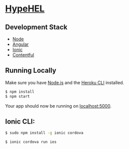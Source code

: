 # [HypeHEL](http://www.hypehel.com)

## Development Stack

- [Node](https://nodejs.org/)
- [Angular](https://angular.io)
- [Ionic](http://ionicframework.com/)
- [Contentful](https://www.contentful.com/)

## Running Locally

Make sure you have [Node.js](http://nodejs.org/) and the [Heroku CLI](https://cli.heroku.com/) installed.

```sh
$ npm install
$ npm start
```

Your app should now be running on [localhost:5000](http://localhost:5000/).

## Ionic CLI:

```bash
$ sudo npm install -g ionic cordova
```

```bash
$ ionic cordova run ios
```
